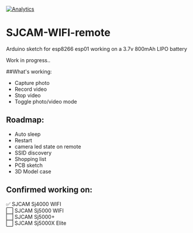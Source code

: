 [![Analytics](https://ga-beacon.appspot.com/UA-77377175-2/readme)](https://github.com/LukevdPalen/SJCAM-WIFI-remote)

# SJCAM-WIFI-remote
Arduino sketch for esp8266 esp01 working on a 3.7v 800mAh LIPO battery

Work in progress..

##What's working:
- Capture photo
- Record video
- Stop video
- Toggle photo/video mode

## Roadmap:
- Auto sleep 
- Restart
- camera led state on remote
- SSID discovery
- Shopping list
- PCB sketch
- 3D Model case

## Confirmed working on:  
:white_check_mark: SJCAM Sj4000 WIFI  
:white_large_square: SJCAM Sj5000 WIFI  
:white_large_square: SJCAM Sj5000+  
:white_large_square: SJCAM Sj5000X Elite  
